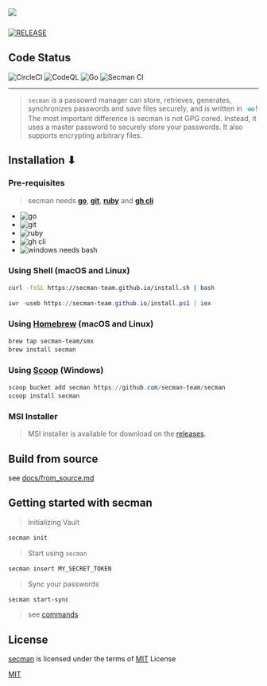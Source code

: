 # [<img src="https://github.com/secman-team/secman/blob/main/.github/assets/secman.svg" width="300" align="center">][smUrl]

[![RELEASE](https://img.shields.io/github/v/release/secman-team/secman?style=for-the-badge)](https://github.com/secman-team/secman/releases/latest)

## Code Status

![CircleCI](https://circleci.com/gh/secman-team/secman.svg?style=svg)
![CodeQL](https://img.shields.io/github/workflow/status/secman-team/secman/CodeQL?color=blue&label=CodeQL%20Build&logo=github&style=for-the-badge)
![Go](https://img.shields.io/github/workflow/status/secman-team/secman/Go%20CI?color=blue&label=Go%20Build&logo=go&style=for-the-badge)
![Secman CI](https://img.shields.io/github/workflow/status/secman-team/secman/Secman%20CI?color=blue&label=Secman%20CI&logo=github-actions&logoColor=white&style=for-the-badge)

---

> `secman` is a passowrd manager can store, retrieves, generates, synchronizes passwords and save files securely, and is written in [<img src=".github/assets/go.svg" width="23" align="center">][smUrl]! The most important difference is secman is not GPG cored. Instead, it uses a master password to securely store your passwords. It also supports encrypting arbitrary files.

## Installation ⬇

### Pre-requisites

> secman needs [**go**][goUrl], [**git**](https://git-scm.com), [**ruby**](https://www.ruby-lang.org) and [**gh cli**](https://cli.github.com)

- ![go](https://img.shields.io/static/v1?label=%20&message=v1.11%20and%20above&color=9cf&logo=go&style=for-the-badge)
- ![git](https://img.shields.io/static/v1?label=%20&message=git&color=9cf&logo=git&style=for-the-badge)
- ![ruby](https://img.shields.io/static/v1?label=%20&message=ruby&color=9cf&logo=ruby&logoColor=red&style=for-the-badge)
- ![gh cli](https://img.shields.io/static/v1?label=%20&message=gh%20cli&color=9cf&logo=github&logoColor=black&style=for-the-badge)
- ![windows needs bash](https://img.shields.io/static/v1?label=%20&message=windows%20needs%20bash&color=9cf&logo=gnu-bash&logoColor=black&style=for-the-badge)

### Using Shell (macOS and Linux)

```bash
curl -fsSL https://secman-team.github.io/install.sh | bash
```

```powershell
iwr -useb https://secman-team.github.io/install.ps1 | iex
```

### Using [Homebrew](https://brew.sh) (macOS and Linux)

```bash
brew tap secman-team/smx
brew install secman
```

### Using [Scoop](https://scoop.sh) (Windows)

```powershell
scoop bucket add secman https://github.com/secman-team/secman
scoop install secman
```

### MSI Installer

> MSI installer is available for download on the [releases](https://github.com/secman-team/secman/releases/latest).

## Build from source

see [docs/from_source.md](https://github.com/secman-team/secman/blob/main/docs/from_source.md)

## Getting started with secman

> Initializing Vault

```bash
secman init
```

> Start using `secman`

```bash
secman insert MY_SECRET_TOKEN
```

> Sync your passwords

```bash
secman start-sync
```

> see [commands](https://secman.vercel.app/manual/commands)

## License

[secman][smUrl] is licensed under the terms of [MIT][mitUrl] License

[MIT][mitUrl]

[goUrl]: https://goland.org
[smUrl]: https://secman.vercel.app
[mitUrl]: https://github.com/abdfnx/secman/blob/main/LICENSE
